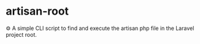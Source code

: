 # artisan-root

⚙️ A simple CLI script to find and execute the artisan php file in the Laravel project root.